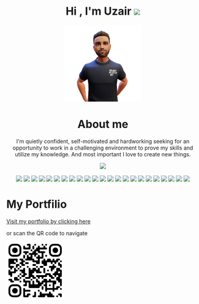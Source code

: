 <div align="center">
<h1>Hi , I'm Uzair <img src="https://media.giphy.com/media/hvRJCLFzcasrR4ia7z/giphy.gif" width="35"></h1>
<img src="avatar1.png" width="200"/>
<span width="10rem">
<h1>About me</h1>
<p>I'm quietly confident, self-motivated and hardworking seeking for an opportunity to work in a challenging environment to prove my skills and utilize my knowledge. And most important I love to create new things.</p>
</span>
</div>

<p align="center">
<a href="https://github.com/DenverCoder1/readme-typing-svg"><img src="https://readme-typing-svg.herokuapp.com?lines=Software+Engineer;Competitive+Programmer;Excellent+knowledge+of+Core+subjects;Ability+to+grasp+the+new+skills+quickly;Always+learning+new+things&center=true&width=500&height=50"></a>
</p>
<div align="center">
<!-- react -->
<img src="https://upload.wikimedia.org/wikipedia/commons/thumb/a/a7/React-icon.svg/2300px-React-icon.svg.png" width="50"/>
<!-- redux -->
<img src="https://repository-images.githubusercontent.com/347723622/92065800-865a-11eb-9626-dff3cb7fef55" width="50"/>
<!-- next -->
<img src="https://res.cloudinary.com/startup-grind/image/upload/c_fill,dpr_2.0,f_auto,g_center,q_auto:good/v1/gcs/platform-data-dsc/events/nextjs-boilerplate-logo.png" width="50"/>
<!-- node -->
<img src="https://walde.co/wp-content/uploads/2016/09/nodejs_logo.png" width="50"/>
<!-- nest js -->
<img src="https://camo.githubusercontent.com/c704e8013883cc3a04c7657e656fe30be5b188145d759a6aaff441658c5ffae0/68747470733a2f2f6e6573746a732e636f6d2f696d672f6c6f676f5f746578742e737667" height="50"/>
<!-- npm -->
<img src="https://images.ctfassets.net/egbrauz6p94g/6mUPVxtKcKuC0TF52HLd6C/81b1c80b9569c56ae42900fb1ba2004e/npmlogo.png" width="50"/>
<!-- tailwind  -->
<img src="https://camo.githubusercontent.com/bcd4bda49ef6cd9537db065920f4f4f6ac670eae0e0adf2c5133c19b319f1574/68747470733a2f2f627261646c632e67616c6c65727963646e2e76736173736574732e696f2f657874656e73696f6e732f627261646c632f7673636f64652d7461696c77696e646373732f302e322e302f313535383034303536333634392f4d6963726f736f66742e56697375616c53747564696f2e53657276696365732e49636f6e732e44656661756c74" width="50"/>
<!-- bootstrap  -->
<img src="https://upload.wikimedia.org/wikipedia/commons/thumb/b/b2/Bootstrap_logo.svg/1280px-Bootstrap_logo.svg.png" width="50"/>
<!-- css  -->
<img src="https://cdn4.iconfinder.com/data/icons/social-media-logos-6/512/121-css3-512.png" width="50"/>
<!-- jira  -->
<img src="https://cdn.icon-icons.com/icons2/2699/PNG/512/atlassian_jira_logo_icon_170511.png" width="50"/>
<!-- javascript -->
<img src="https://upload.wikimedia.org/wikipedia/commons/6/6a/JavaScript-logo.png" width="50"/>
<!-- typescript  -->
<img src="https://upload.wikimedia.org/wikipedia/commons/thumb/4/4c/Typescript_logo_2020.svg/1200px-Typescript_logo_2020.svg.png" width="50"/>
<!-- python  -->
<img src="https://upload.wikimedia.org/wikipedia/commons/thumb/c/c3/Python-logo-notext.svg/1869px-Python-logo-notext.svg.png" width="50"/>
<!-- fastapi  -->
<img src="https://cdn.worldvectorlogo.com/logos/fastapi.svg" width="50"/>
<!-- mongoDB -->
<img src="https://www.axonius.com/hs-fs/hubfs/mongodb_adapter.png?length=600&name=mongodb_adapter.png" width="50"/>
<!-- mysql -->
<img src="https://www.freepnglogos.com/uploads/logo-mysql-png/logo-mysql-mysql-and-moodle-elearningworld-5.png" width="50"/> 
<!-- android studio -->
<img src="https://static-00.iconduck.com/assets.00/android-studio-icon-486x512-zp9um7zl.png" width="50"/> 
<!-- contentful -->
<img src="https://images.ctfassets.net/c63hsprlvlya/5BiLk3V4KjUtCG1SCpSl2H/6923b4e4d099c8a3b5211be2741f4b50/Contentful_icon_-_light_1.png?w=1200" width="50"/> 
<!-- uvicorn -->
<img src="https://raw.githubusercontent.com/tomchristie/uvicorn/master/docs/uvicorn.png" width="50"/> 
<!-- firebase -->
<img src="https://cdn.freebiesupply.com/logos/thumbs/2x/firebase-1-logo.png" width="50"/> 
<!-- netlify -->
<img src="https://jeancochrane.com/static/images/blog/netlify-identity-dealbreakers/netlify-logo.png" width="50"/>  
<!-- cloudflare -->
<img src="https://seeklogo.com/images/C/cloudflare-logo-6B7D159387-seeklogo.com.png" height="50"/>  
<!-- git -->
<img src="https://git-scm.com/images/logos/downloads/Git-Icon-1788C.png" width="50"/> 
 
</div>
<h1>My Portfilio</h1>
<a href="https://uzairabbas.vercel.app/">Visit my portfolio by clicking here</a>
<p>or scan the QR code to navigate<p>
<img width="150" src="portfolio-qr-code.png" alt="QR Code Loading..."/>

